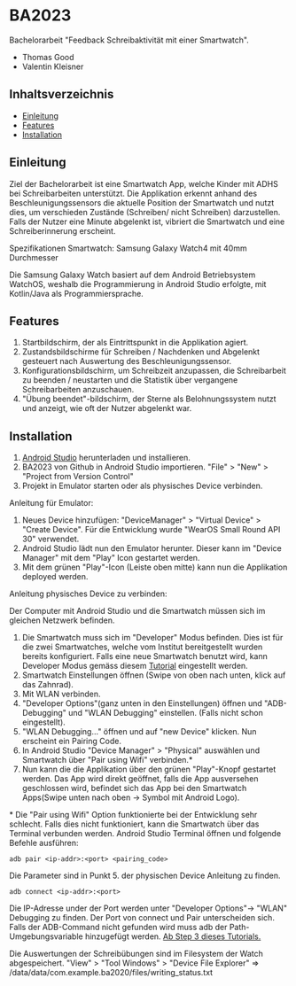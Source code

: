 # BA2023

Bachelorarbeit "Feedback Schreibaktivität mit einer Smartwatch".
- Thomas Good
- Valentin Kleisner 
## Inhaltsverzeichnis

- [Einleitung](#einleitung)
- [Features](#features)
- [Installation](#installation)

## Einleitung
Ziel der Bachelorarbeit ist eine Smartwatch App, welche Kinder mit ADHS bei Schreibarbeiten unterstützt. 
Die Applikation erkennt anhand des Beschleunigungssensors die aktuelle Position der Smartwatch und nutzt dies, um verschieden Zustände (Schreiben/ nicht Schreiben) darzustellen. Falls der Nutzer eine Minute abgelenkt ist, vibriert die Smartwatch und eine Schreiberinnerung erscheint.

Spezifikationen Smartwatch:
Samsung Galaxy Watch4 mit 40mm Durchmesser

Die Samsung Galaxy Watch basiert auf dem Android Betriebsystem WatchOS, weshalb die Programmierung in Android Studio erfolgte, mit Kotlin/Java als Programmiersprache.

## Features
1. Startbildschirm, der als Eintrittspunkt in die Applikation agiert. 
2. Zustandsbildschirme für Schreiben / Nachdenken und Abgelenkt gesteuert nach Auswertung des Beschleunigungssensor.
3. Konfigurationsbildschirm, um Schreibzeit anzupassen, die Schreibarbeit zu beenden / neustarten und die Statistik über vergangene Schreibarbeiten anzuschauen.
4. "Übung beendet"-bildschirm, der Sterne als Belohnungssystem nutzt und anzeigt, wie oft der Nutzer abgelenkt war.  

## Installation
1. [Android Studio](https://developer.android.com/studio) herunterladen und installieren.
2. BA2023 von Github in Android Studio importieren. "File" > "New" > "Project from Version Control"
3. Projekt in Emulator starten oder als physisches Device verbinden.

Anleitung für Emulator:
1. Neues Device hinzufügen: "DeviceManager" > "Virtual Device" > "Create Device". Für die Entwicklung wurde "WearOS Small Round API 30" verwendet.
2. Android Studio lädt nun den Emulator herunter. Dieser kann im "Device Manager" mit dem "Play" Icon gestartet werden. 
3. Mit dem grünen "Play"-Icon (Leiste oben mitte) kann nun die Applikation deployed werden.

Anleitung physisches Device zu verbinden:

Der Computer mit Android Studio und die Smartwatch müssen sich im gleichen Netzwerk befinden.
1. Die Smartwatch muss sich im "Developer" Modus befinden. Dies ist für die zwei Smartwatches, welche vom Institut bereitgestellt wurden bereits konfiguriert. Falls eine neue Smartwatch benutzt wird, kann Developer Modus gemäss diesem [Tutorial](https://developer.android.com/training/wearables/get-started/debugging) eingestellt werden. 
2. Smartwatch Einstellungen öffnen (Swipe von oben nach unten, klick auf das Zahnrad). 
3. Mit WLAN verbinden.
4. "Developer Options"(ganz unten in den Einstellungen) öffnen und "ADB-Debugging" und "WLAN Debugging" einstellen. (Falls nicht schon eingestellt).
5. "WLAN Debugging..." öffnen und auf "new Device" klicken. Nun erscheint ein Pairing Code.
6. In Android Studio "Device Manager" > "Physical" auswählen und Smartwatch über "Pair using Wifi" verbinden.*
7. Nun kann die die Applikation über den grünen "Play"-Knopf gestartet werden. Das App wird direkt geöffnet, falls die App ausversehen geschlossen wird, befindet sich das App bei den Smartwatch Apps(Swipe unten nach oben -> Symbol mit Android Logo).

\* Die "Pair using Wifi" Option funktionierte bei der Entwicklung sehr schlecht. Falls dies nicht funktioniert, kann die Smartwatch über das Terminal verbunden werden.
Android Studio Terminal öffnen und folgende Befehle ausführen:
```
adb pair <ip-addr>:<port> <pairing_code>
```
Die Parameter sind in Punkt 5. der physischen Device Anleitung zu finden.
```
adb connect <ip-addr>:<port>
```
Die IP-Adresse under der Port werden unter "Developer Options"-> "WLAN" Debugging zu finden. Der Port von connect und Pair unterscheiden sich.
Falls der ADB-Command nicht gefunden wird muss adb der Path-Umgebungsvariable hinzugefügt werden.
[Ab Step 3 dieses Tutorials.](https://linuxhint.com/fix-adb-not-recognize-internal-external-command-windows-10/)

Die Auswertungen der Schreibübungen sind im Filesystem der Watch abgespeichert.
"View" > "Tool Windows" > "Device File Explorer" => /data/data/com.example.ba2020/files/writing_status.txt



